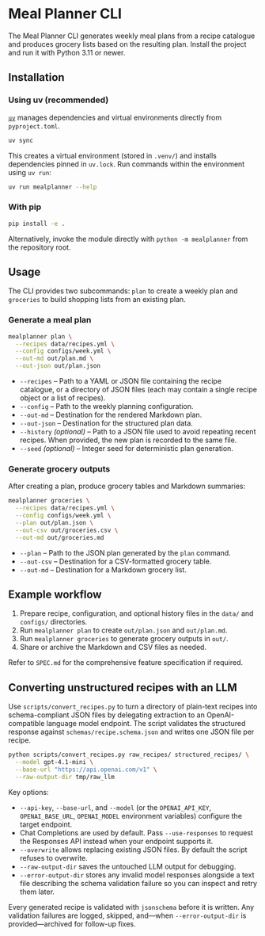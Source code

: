 # Meal Planner CLI

The Meal Planner CLI generates weekly meal plans from a recipe catalogue and
produces grocery lists based on the resulting plan. Install the project and run
it with Python 3.11 or newer.

## Installation

### Using uv (recommended)

[`uv`](https://docs.astral.sh/uv/) manages dependencies and virtual
environments directly from `pyproject.toml`.

```bash
uv sync
```

This creates a virtual environment (stored in `.venv/`) and installs
dependencies pinned in `uv.lock`. Run commands within the environment using
`uv run`:

```bash
uv run mealplanner --help
```

### With pip

```bash
pip install -e .
```

Alternatively, invoke the module directly with `python -m mealplanner` from the
repository root.

## Usage

The CLI provides two subcommands: `plan` to create a weekly plan and `groceries`
to build shopping lists from an existing plan.

### Generate a meal plan

```bash
mealplanner plan \
  --recipes data/recipes.yml \
  --config configs/week.yml \
  --out-md out/plan.md \
  --out-json out/plan.json
```

* `--recipes` – Path to a YAML or JSON file containing the recipe catalogue, or a
  directory of JSON files (each may contain a single recipe object or a list of
  recipes).
* `--config` – Path to the weekly planning configuration.
* `--out-md` – Destination for the rendered Markdown plan.
* `--out-json` – Destination for the structured plan data.
* `--history` *(optional)* – Path to a JSON file used to avoid repeating
  recent recipes. When provided, the new plan is recorded to the same file.
* `--seed` *(optional)* – Integer seed for deterministic plan generation.

### Generate grocery outputs

After creating a plan, produce grocery tables and Markdown summaries:

```bash
mealplanner groceries \
  --recipes data/recipes.yml \
  --config configs/week.yml \
  --plan out/plan.json \
  --out-csv out/groceries.csv \
  --out-md out/groceries.md
```

* `--plan` – Path to the JSON plan generated by the `plan` command.
* `--out-csv` – Destination for a CSV-formatted grocery table.
* `--out-md` – Destination for a Markdown grocery list.

## Example workflow

1. Prepare recipe, configuration, and optional history files in the `data/` and
   `configs/` directories.
2. Run `mealplanner plan` to create `out/plan.json` and `out/plan.md`.
3. Run `mealplanner groceries` to generate grocery outputs in `out/`.
4. Share or archive the Markdown and CSV files as needed.

Refer to `SPEC.md` for the comprehensive feature specification if required.

## Converting unstructured recipes with an LLM

Use `scripts/convert_recipes.py` to turn a directory of plain-text recipes into
schema-compliant JSON files by delegating extraction to an OpenAI-compatible
language model endpoint. The script validates the structured response against
`schemas/recipe.schema.json` and writes one JSON file per recipe.

```bash
python scripts/convert_recipes.py raw_recipes/ structured_recipes/ \
  --model gpt-4.1-mini \
  --base-url "https://api.openai.com/v1" \
  --raw-output-dir tmp/raw_llm
```

Key options:

* `--api-key`, `--base-url`, and `--model` (or the `OPENAI_API_KEY`,
  `OPENAI_BASE_URL`, `OPENAI_MODEL` environment variables) configure the target
  endpoint.
* Chat Completions are used by default. Pass `--use-responses` to request the
  Responses API instead when your endpoint supports it.
* `--overwrite` allows replacing existing JSON files. By default the script
  refuses to overwrite.
* `--raw-output-dir` saves the untouched LLM output for debugging.
* `--error-output-dir` stores any invalid model responses alongside a text file
  describing the schema validation failure so you can inspect and retry them
  later.

Every generated recipe is validated with `jsonschema` before it is written. Any
validation failures are logged, skipped, and—when `--error-output-dir` is
provided—archived for follow-up fixes.
